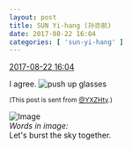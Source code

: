 ```yaml
---
layout: post
title: SUN Yi-hang (孙亦航)
date: 2017-08-22 16:04
categories: [ 'sun-yi-hang' ]
---
```


<div class="weibo-info">
  <a href="http://weibo.com/2565158051/FihCtegUD">2017-08-22 16:04</a>
</div>

I agree. ![push up glasses](http://img.t.sinajs.cn/t4/appstyle/expression/ext/normal/fc/moren_bbjdnew_org.png)

<!-- more -->

<small>(This post is sent from [@YXZHty](http://weibo.com/2565158051).)</small>

![Image](http://wx1.sinaimg.cn/mw690/98e534a3ly1fisk9pa4hcj21120ku43k.jpg)  
*Words in image:*  
Let's burst the sky together.
